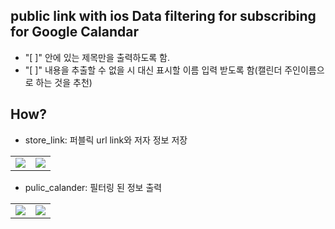 ## public link with ios Data filtering for subscribing for Google Calandar
- "[ ]" 안에 있는 제목만을 출력하도록 함.
- "[ ]" 내용을 추출할 수 없을 시 대신 표시할 이름 입력 받도록 함(캘린더 주인이름으로 하는 것을 추천)

## How?
- store_link: 퍼블릭 url link와 저자 정보 저장
<table>
<tr>
  <td><img src="https://github.com/user-attachments/assets/debb1cde-3194-4df0-a9c0-edcb17f73517" /></td>
  <td><img src="https://github.com/user-attachments/assets/ea214d78-4782-4dc5-9a1a-9ee46a9081b6" /></td>
</tr>
</table>

- pulic_calander: 필터링 된 정보 출력
<table>
  <tr>
  <td><img src="https://github.com/user-attachments/assets/512c9fd5-34ef-4662-a839-3f11682d3130" /></td>
  <td><img src="https://github.com/user-attachments/assets/be116204-4724-47bd-aea2-15165cd9cd50" /></td>
  </tr>
</table> 

 
